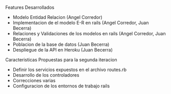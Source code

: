 Features Desarrollados

- Modelo Entidad Relacion (Angel Corredor)
- Implementacion de el modelo E-R en rails (Angel Corredor, Juan Becerra)
- Relaciones y Validaciones de los modelos en rails (Angel Corredor, Juan Becerra)
- Poblacion de la base de datos (Juan Becerra)
- Despliegue de la API en Heroku (Juan Becerra)

Caracteristicas Propuestas para la segunda iteracion
- Definir los servicios expuestos en el archivo routes.rb
- Desarrollo de los controladores
- Correcciones varias
- Configuracion de los entornos de trabajo rails
